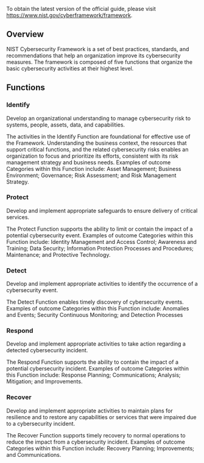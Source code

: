 To obtain the latest version of the official guide, please visit https://www.nist.gov/cyberframework/framework.

## Overview

NIST Cybersecurity Framework is a set of best practices, standards, and
recommendations that help an organization improve its cybersecurity measures.
The framework is composed of five functions that organize the basic
cybersecurity activities at their highest level.

## Functions

### Identify

Develop an organizational understanding to manage cybersecurity risk to
systems, people, assets, data, and capabilities.

The activities in the Identify Function are foundational for effective use of
the Framework. Understanding the business context, the resources that support
critical functions, and the related cybersecurity risks enables an organization
to focus and prioritize its efforts, consistent with its risk management
strategy and business needs.  Examples of outcome Categories within this
Function include: Asset Management; Business Environment; Governance; Risk
Assessment; and Risk Management Strategy.

### Protect

Develop and implement appropriate safeguards to ensure delivery of critical
services.

The Protect Function supports the ability to limit or contain the impact of a
potential cybersecurity event. Examples of outcome Categories within this
Function include: Identity Management and Access Control; Awareness and
Training; Data Security; Information Protection Processes and Procedures;
Maintenance; and Protective Technology.

### Detect

Develop and implement appropriate activities to identify the occurrence of a
cybersecurity event.

The Detect Function enables timely discovery of cybersecurity events. Examples
of outcome Categories within this Function include: Anomalies and Events;
Security Continuous Monitoring; and Detection Processes

### Respond

Develop and implement appropriate activities to take action regarding a
detected cybersecurity incident.

The Respond Function supports the ability to contain the impact of a potential
cybersecurity incident. Examples of outcome Categories within this Function
include: Response Planning; Communications; Analysis; Mitigation; and
Improvements.

### Recover

Develop and implement appropriate activities to maintain plans for resilience
and to restore any capabilities or services that were impaired due to a
cybersecurity incident.

The Recover Function supports timely recovery to normal operations to reduce
the impact from a cybersecurity incident. Examples of outcome Categories within
this Function include: Recovery Planning; Improvements; and Communications.
